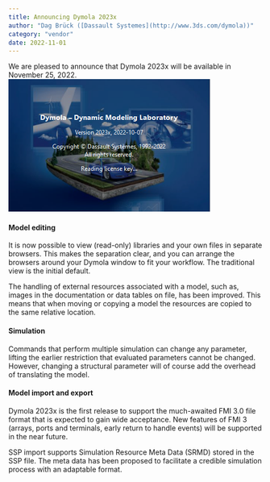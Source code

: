 ```yaml
---
title: Announcing Dymola 2023x
author: "Dag Brück ([Dassault Systemes](http://www.3ds.com/dymola))"
category: "vendor"
date: 2022-11-01
---
```


We are pleased to announce that Dymola 2023x will be available in November 25, 2022. 
![Dymola 2023x](Dymola-2023x.png)

#### Model editing

It is now possible to view (read-only) libraries and your own files in separate browsers. This makes the separation clear, and you can arrange the browsers around your Dymola window to fit your workflow. The traditional view is the initial default.

The handling of external resources associated with a model, such as, images in the documentation or data tables on file, has been improved. This means that when moving or copying a model the resources are copied to the same relative location.

#### Simulation

Commands that perform multiple simulation can change any parameter, lifting the earlier restriction that evaluated parameters cannot be changed. However, changing a structural parameter will of course add the overhead of translating the model.

#### Model import and export

Dymola 2023x is the first release to support the much-awaited FMI 3.0 file format that is expected to gain wide acceptance. New features of FMI 3 (arrays, ports and terminals, early return to handle events) will be supported in the near future.

SSP import supports Simulation Resource Meta Data (SRMD) stored in the SSP file. The meta data has been proposed to facilitate a credible simulation process with an adaptable format.
